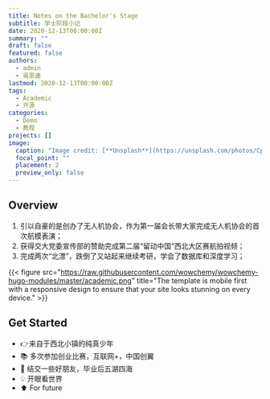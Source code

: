 ```yaml
---
title: Notes on the Bachelor's Stage
subtitle: 学士阶段小记
date: 2020-12-13T00:00:00Z
summary: ""
draft: false
featured: false
authors:
  - admin
  - 吳恩達
lastmod: 2020-12-13T00:00:00Z
tags:
  - Academic
  - 开源
categories:
  - Demo
  - 教程
projects: []
image:
  caption: "Image credit: [**Unsplash**](https://unsplash.com/photos/CpkOjOcXdUY)"
  focal_point: ""
  placement: 2
  preview_only: false
---
```

## Overview

1. 引以自豪的是创办了无人机协会，作为第一届会长带大家完成无人机协会的首次航模表演；
2. 获得交大党委宣传部的赞助完成第二届“留动中国”西北大区赛航拍视频；
3. 完成两次“北漂”，跌倒了又站起来继续考研，学会了数据库和深度学习；

{{< figure src="https://raw.githubusercontent.com/wowchemy/wowchemy-hugo-modules/master/academic.png" title="The template is mobile first with a responsive design to ensure that your site looks stunning on every device." >}}

## Get Started

* 👉来自于西北小镇的纯真少年
* 📚 多次参加创业比赛，互联网+，中国创翼
* 💬 结交一些好朋友，毕业后五湖四海[](https://discord.gg/z8wNYzb)
* 💡 [](https://github.com/wowchemy/wowchemy-hugo-modules/issues)开眼看世界
* ⬆️ For future